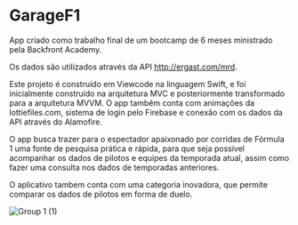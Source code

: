 # GarageF1

App criado como trabalho final de um bootcamp de 6 meses ministrado pela Backfront Academy. 

Os dados são utilizados através da API http://ergast.com/mrd.

Este projeto é construído em Viewcode na linguagem Swift, e foi inicialmente construído na arquitetura MVC e posteriormente transformado para a arquitetura MVVM. O app também conta com animações da lottiefiles.com, sistema de login pelo Firebase e conexão com os dados da API através do Alamofire. 

O app busca trazer para o espectador apaixonado por corridas de Fórmula 1 uma fonte de pesquisa prática e rápida, para que seja possível acompanhar os dados de pilotos e equipes da temporada atual, assim como fazer uma consulta nos dados de temporadas anteriores. 

O aplicativo tambem conta com uma categoria inovadora, que permite comparar os dados de pilotos em forma de duelo.

![Group 1 (1)](https://github.com/rafaelpenna/GarageF1/assets/105522665/c4fdecbb-df65-4604-8f2f-0bbc0f8d613e)
